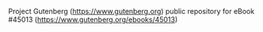 Project Gutenberg (https://www.gutenberg.org) public repository for eBook #45013 (https://www.gutenberg.org/ebooks/45013)
